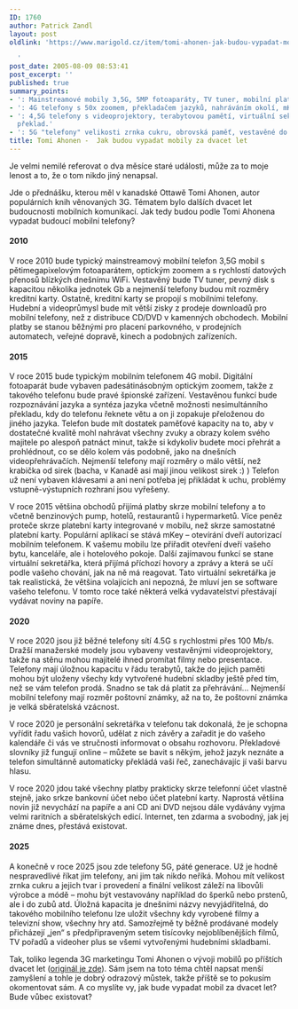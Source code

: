 ```yaml
---
ID: 1760
author: Patrick Zandl
layout: post
oldlink: 'https://www.marigold.cz/item/tomi-ahonen-jak-budou-vypadat-mobily-za-dvacet-let

  '
post_date: 2005-08-09 08:53:41
post_excerpt: ''
published: true
summary_points:
- ': Mainstreamové mobily 3,5G, 5MP fotoaparáty, TV tuner, mobilní platby běžné.'
- ': 4G telefony s 50x zoomem, překladačem jazyků, nahráváním okolí, mKey.'
- ': 4,5G telefony s videoprojektory, terabytovou pamětí, virtuální sekretářkou, simultánní
  překlad.'
- ': 5G "telefony" velikosti zrnka cukru, obrovská paměť, vestavěné do šperků.'
title: Tomi Ahonen -  Jak budou vypadat mobily za dvacet let
---
```


<p>Je velmi nemilé referovat o dva měsíce staré události, může za to moje lenost a to,  že o tom nikdo jiný nenapsal. </p>

<p>Jde o přednášku, kterou měl v kanadské Ottawě Tomi Ahonen, autor populárních knih věnovaných 3G. Tématem bylo dalších dvacet let budoucnosti mobilních komunikací. Jak tedy budou podle Tomi Ahonena vypadat budoucí mobilní telefony?</p>

<h4>2010</h4>
<p>V roce 2010 bude typický mainstreamový mobilní telefon 3,5G mobil s pětimegapixelovým fotoaparátem, optickým zoomem a s rychlostí datových přenosů blízkých dnešnímu WiFi. Vestavěný bude TV tuner, pevný disk s kapacitou několika jednotek Gb a nejmenší telefony budou mít rozměry kreditní karty. Ostatně, kreditní karty se propojí s mobilními telefony. Hudební a videoprůmysl bude mít větší zisky z prodeje downloadů pro mobilní telefony, než z distribuce CD/DVD v kamenných obchodech. Mobilní platby se stanou běžnými pro placení parkovného, v prodejních automatech, veřejné dopravě, kinech a podobných zařízeních. </p>

<h4>2015</h4>
<p>V roce 2015 bude typickým mobilním telefonem 4G mobil. Digitální fotoaparát bude vybaven padesátinásobným optickým zoomem, takže z takového telefonu bude pravé špionské zařízení. Vestavěnou funkcí bude rozpoznávání jazyka a syntéza jazyka včetně možnosti nesimultánního překladu, kdy do telefonu řeknete větu a on ji zopakuje přeloženou do jiného jazyka. Telefon bude mít dostatek paměťové kapacity na to, aby v dostatečné kvalitě mohl nahrávat všechny zvuky a obrazy kolem svého majitele po alespoň patnáct minut, takže si kdykoliv budete moci přehrát a prohlédnout, co se dělo kolem vás podobně, jako na dnešních videopřehrávačích. Nejmenší telefony mají rozměry o málo větší, než krabička od sirek (bacha, v Kanadě asi mají jinou velikost sirek :) ) Telefon už není vybaven klávesami a ani není potřeba jej přikládat k uchu, problémy vstupně-výstupních rozhraní jsou vyřešeny.</p>

<p>V roce 2015 většina obchodů přijímá platby skrze mobilní telefony a to včetně benzinových pump, hotelů, restaurantů i hypermarketů. Více peněz proteče skrze platební karty integrované v mobilu, než skrze samostatné platební karty. Populární aplikací se stává mKey – otevírání dveří autorizací mobilním telefonem. K vašemu mobilu lze přiřadit otevření dveří vašeho bytu, kanceláře, ale i hotelového pokoje. Další zajímavou funkcí se stane virtuální sekretářka, která přijímá příchozí hovory a zprávy a která se učí podle vašeho chování, jak na ně má reagovat. Tato virtuální sekretářka je tak realistická, že většina volajících ani nepozná, že mluví jen se software vašeho telefonu. V tomto roce také některá velká vydavatelství přestávají vydávat noviny na papíře. </p>

<h4>2020</h4>
<p>V roce 2020 jsou již běžné telefony sítí 4.5G s rychlostmi přes 100 Mb/s. Dražší manažerské modely jsou vybaveny vestavěnými videoprojektory, takže na stěnu mohou majitelé ihned promítat filmy nebo presentace. Telefony mají úložnou kapacitu v řádu terabytů, takže do jejich paměti mohou být uloženy všechy kdy vytvořené hudební skladby ještě před tím, než se vám telefon prodá. Snadno se tak dá platit za přehrávání... Nejmenší mobilní telefony mají rozměr poštovní známky, až na to, že poštovní známka je velká sběratelská vzácnost. </p>

<p>V roce 2020 je personální sekretářka v telefonu tak dokonalá, že je schopna vyřídit řadu vašich hovorů, udělat z nich závěry a zařadit je do vašeho kalendáře či vás ve stručnosti informovat o obsahu rozhovoru. Překladové slovníky již fungují online – můžete se bavit s někým, jehož jazyk neznáte a telefon simultánně automaticky překládá vaši řeč, zanechávajíc jí vaši barvu hlasu. </p>

<p>V roce 2020 jdou také všechny platby prakticky skrze telefonní účet vlastně stejně, jako srkze bankovní účet nebo účet platební karty. Naprostá většina novin již nevychází na papíře a ani CD ani DVD nejsou dále vydávány vyjma velmi raritních a sběratelských edicí. Internet, ten zdarma a svobodný, jak jej známe dnes, přestává existovat. </p>

<h4>2025</h4>
<p>A konečně v roce 2025 jsou zde telefony 5G, páté generace. Už je hodně nespravedlivé říkat jim telefony, ani jim tak nikdo neříká. Mohou mít velikost zrnka cukru a jejich tvar i provedení a finální velikost záleží na libovůli výrobce a módě – mohu být vestavovány například do šperků nebo prstenů, ale i do zubů atd. Úložná kapacita je dnešními názvy nevyjádřitelná, do takového mobilního telefonu lze uložit všechny kdy vyrobené filmy a televizní show, všechny hry atd. Samozřejmě ty běžně prodávané modely přicházejí „jen“ s předpřipraveným setem tisícovky nejoblíbenějších filmů, TV pořadů a videoher plus se všemi vytvořenými hudebními skladbami. </p>

<p>Tak, toliko legenda 3G marketingu Tomi Ahonen o vývoji mobilů po příštích dvacet let (<a href="http://communities-dominate.blogs.com/brands/2005/06/ottawa_and_20_y.html">originál je zde</a>). Sám jsem na toto téma chtěl napsat menší zamyšlení a tohle je dobrý odrazový můstek, takže příště se to pokusím okomentovat sám. A co myslíte vy, jak bude vypadat mobil za dvacet let? Bude vůbec existovat?
</p>